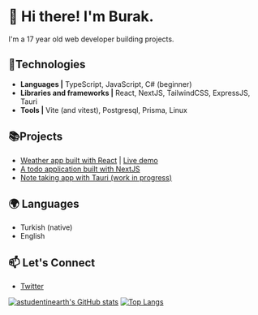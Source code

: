 # 🌠 Hi there! I'm Burak.  
I'm a 17 year old web developer building projects.

## 🔧Technologies
- **Languages |** TypeScript, JavaScript, C# (beginner)
- **Libraries and frameworks |** React, NextJS, TailwindCSS, ExpressJS, Tauri
- **Tools |** Vite (and vitest), Postgresql, Prisma, Linux


## 📚Projects
- [Weather app built with React](https://github.com/astudentinearth/weather-app) | [Live demo](https://astudentinearth.github.io/weather-app)
- [A todo application built with NextJS](https://github.com/todo-server)
- [Note taking app with Tauri (work in progress)](https://github.com/astudentinearth/darkwrite)

## 🌍 Languages
- Turkish (native)
- English

## 📫 Let's Connect
- [Twitter](https://twitter.com/coding)

[![astudentinearth's GitHub stats](https://github-readme-stats.vercel.app/api?username=astudentinearth&show_icons=true&theme=tokyonight)](https://github.com/anuraghazra/github-readme-stats) 
[![Top Langs](https://github-readme-stats.vercel.app/api/top-langs/?username=astudentinearth&layout=compact&theme=tokyonight)](https://github.com/anuraghazra/github-readme-stats)

